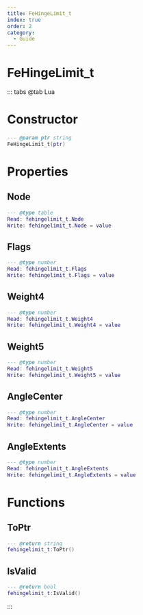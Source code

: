 ```yaml
---
title: FeHingeLimit_t
index: true
order: 2
category:
  - Guide
---
```


# FeHingeLimit_t

::: tabs
@tab Lua
# Constructor
```lua
--- @param ptr string
FeHingeLimit_t(ptr)
```
# Properties
## Node 
```lua
--- @type table
Read: fehingelimit_t.Node
Write: fehingelimit_t.Node = value
```
## Flags 
```lua
--- @type number
Read: fehingelimit_t.Flags
Write: fehingelimit_t.Flags = value
```
## Weight4 
```lua
--- @type number
Read: fehingelimit_t.Weight4
Write: fehingelimit_t.Weight4 = value
```
## Weight5 
```lua
--- @type number
Read: fehingelimit_t.Weight5
Write: fehingelimit_t.Weight5 = value
```
## AngleCenter 
```lua
--- @type number
Read: fehingelimit_t.AngleCenter
Write: fehingelimit_t.AngleCenter = value
```
## AngleExtents 
```lua
--- @type number
Read: fehingelimit_t.AngleExtents
Write: fehingelimit_t.AngleExtents = value
```
# Functions
## ToPtr
```lua
--- @return string
fehingelimit_t:ToPtr()
```
## IsValid
```lua
--- @return bool
fehingelimit_t:IsValid()
```

:::
